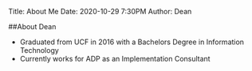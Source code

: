 Title: About Me
Date: 2020-10-29 7:30PM
Author: Dean

##About Dean
* Graduated from UCF in 2016 with a Bachelors Degree in Information Technology
* Currently works for ADP as an Implementation Consultant

